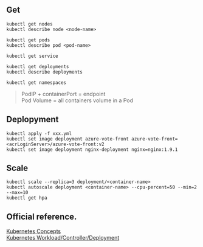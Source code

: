 ## Get
```
kubectl get nodes
kubectl describe node <node-name> 

kubectl get pods
kubectl describe pod <pod-name>

kubectl get service

kubectl get deployments
kubectl describe deployments

kubectl get namespaces

```
>  PodIP + containerPort = endpoint  
>  Pod Volume = all containers volume in a Pod  
>


## Deplopyment 
```
kubectl apply -f xxx.yml
kubectl set image deployment azure-vote-front azure-vote-front=<acrLoginServer>/azure-vote-front:v2
kubectl set image deployment nginx-deployment nginx=nginx:1.9.1

```

## Scale
```
kubectl scale --replica=3 deployment/<container-name>  
kubectl autoscale deployment <container-name> --cpu-percent=50 --min=2 --max=10
kubectl get hpa
```
## Official reference. 
[Kubernetes Concepts](https://kubernetes.io/docs/concepts/)  
[Kubernetes Workload/Controller/Deployment](https://kubernetes.io/zh/docs/concepts/workloads/controllers/deployment/)  
